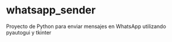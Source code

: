# whatsapp_sender
Proyecto de Python para enviar mensajes en WhatsApp utilizando pyautogui y tkinter
